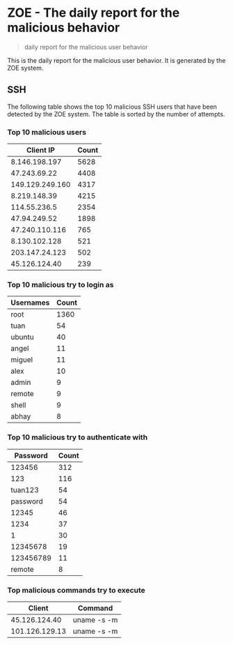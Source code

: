 # ZOE - The daily report for the malicious behavior

> daily report for the malicious user behavior

This is the daily report for the malicious user behavior. It is generated by the ZOE system.

## SSH

The following table shows the top 10 malicious SSH users that have been detected by the ZOE
system. The table is sorted by the number of attempts.

### Top 10 malicious users

| Client IP | Count    |
|-----------|----------|
| 8.146.198.197 | 5628 |
| 47.243.69.22 | 4408 |
| 149.129.249.160 | 4317 |
| 8.219.148.39 | 4215 |
| 114.55.236.5 | 2354 |
| 47.94.249.52 | 1898 |
| 47.240.110.116 | 765 |
| 8.130.102.128 | 521 |
| 203.147.24.123 | 502 |
| 45.126.124.40 | 239 |

### Top 10 malicious try to login as

| Usernames | Count    |
|-----------|----------|
| root | 1360 |
| tuan | 54 |
| ubuntu | 40 |
| angel | 11 |
| miguel | 11 |
| alex | 10 |
| admin | 9 |
| remote | 9 |
| shell | 9 |
| abhay | 8 |

### Top 10 malicious try to authenticate with

| Password | Count    |
|-----------|----------|
| 123456 | 312 |
| 123 | 116 |
| tuan123 | 54 |
| password | 54 |
| 12345 | 46 |
| 1234 | 37 |
| 1 | 30 |
| 12345678 | 19 |
| 123456789 | 11 |
| remote | 8 |

### Top malicious commands try to execute

| Client | Command |
|--------|---------|
| 45.126.124.40 | uname -s -m |
| 101.126.129.13 | uname -s -m |
